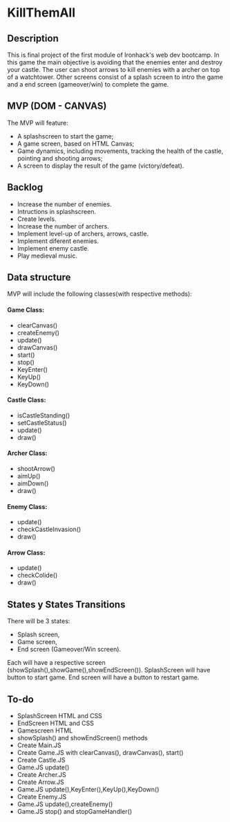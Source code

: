# KillThemAll

<h2>Description</h2>
<p>This is final project of the first module of Ironhack's web dev bootcamp. In this game the main objective is avoiding that the enemies enter and destroy your castle. The user can shoot arrows to kill enemies with a archer on top of a watchtower. Other screens consist of a splash screen to intro the game and a end screen (gameover/win) to complete the game.</p>

<h2>MVP (DOM - CANVAS)</h2>
The MVP will feature:
<ul>
  <li>A splashscreen to start the game;</li>
  <li>A game screen, based on HTML Canvas;</li>
  <li>Game dynamics, including movements, tracking the health of the castle, pointing and shooting arrows;</li>
  <li>A screen to display the result of the game (victory/defeat).</li>
</ul>

<h2>Backlog</h2>

<ul>
  <li>Increase the number of enemies.</li>
  <li>Intructions in splashscreen.</li>
  <li>Create levels.</li>
  <li>Increase the number of archers.</li>
  <li>Implement level-up of archers, arrows, castle.</li>
  <li>Implement diferent enemies.</li>
  <li>Implement enemy castle.</li>
  <li>Play medieval music.</li>
</ul>

<h2>Data structure</h2>
<p>MVP will include the following classes(with respective methods):</p> 

<h4>Game Class:</h4>
<ul>
    <li>clearCanvas()</li>
    <li>createEnemy()</li>
    <li>update()</li>
    <li>drawCanvas()</li>
    <li>start()</li>
    <li>stop()</li>
    <li>KeyEnter()</li>
    <li>KeyUp()</li>
    <li>KeyDown()</li>
</ul>

<h4>Castle Class:</h4>
<ul>
    <li>isCastleStanding()</li>
    <li>setCastleStatus()</li>
    <li>update()</li>
    <li>draw()</li>
</ul>
  
<h4>Archer Class:</h4>
<ul>
    <li>shootArrow()</li>
    <li>aimUp()</li>
    <li>aimDown()</li>
    <li>draw()</li>
</ul> 

<h4>Enemy Class:</h4>
<ul>
    <li>update()</li>
    <li>checkCastleInvasion()</li>
    <li>draw()</li>
</ul> 

<h4>Arrow Class:</h4>
<ul>
    <li>update()</li>
    <li>checkColide()</li>
    <li>draw()</li>
</ul> 
  
<h2>States y States Transitions</h2>
<p>There will be 3 states:</p>
<ul>
    <li>Splash screen,</li>
    <li>Game screen,</li>
    <li>End screen (Gameover/Win screen).</li>
</ul> 

Each will have a respective screen (showSplash(),showGame(),showEndScreen()).
SplashScreen will have button to start game. 
End screen will have a button to restart game.

<h2>To-do</h2>
<ul>
    <li>SplashScreen HTML and CSS</li>
    <li>EndScreen HTML and CSS</li>
    <li>Gamescreen HTML</li>
    <li>showSplash() and showEndScreen() methods</li>
    <li>Create Main.JS</li>
    <li>Create Game.JS with clearCanvas(), drawCanvas(), start()</li>
    <li>Create Castle.JS</li>
    <li>Game.JS update()</li>
    <li>Create Archer.JS</li>
    <li>Create Arrow.JS</li>
    <li>Game.JS update(),KeyEnter(),KeyUp(),KeyDown()</li>
    <li>Create Enemy.JS</li>
    <li>Game.JS update(),createEnemy()</li>
    <li>Game.JS stop() and stopGameHandler()</li>
</ul>
